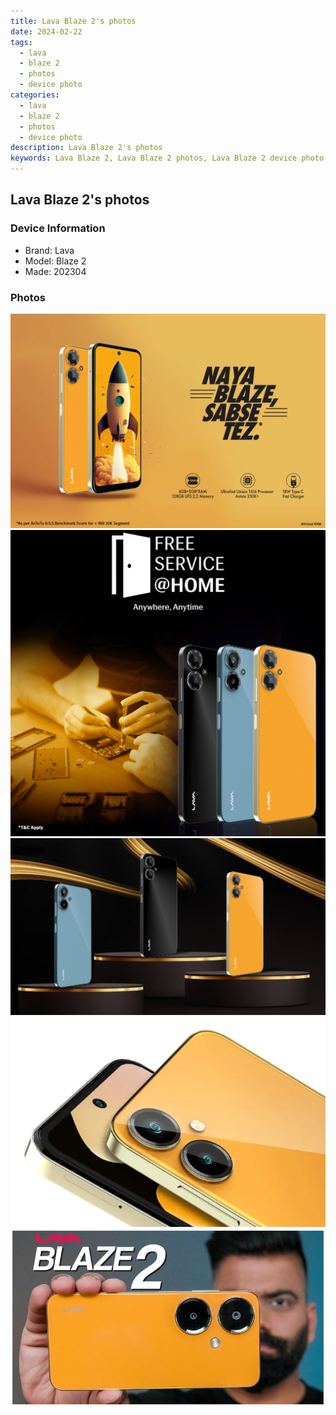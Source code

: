 ```yaml
---
title: Lava Blaze 2's photos
date: 2024-02-22
tags: 
  - lava
  - blaze 2
  - photos
  - device photo
categories: 
  - lava
  - blaze 2
  - photos
  - device photo
description: Lava Blaze 2's photos
keywords: Lava Blaze 2, Lava Blaze 2 photos, Lava Blaze 2 device photo
---
```


## Lava Blaze 2's photos

### Device Information

- Brand: Lava
- Model: Blaze 2
- Made: 202304

### Photos

![/images/best-assets/devices/lava/lava-blaze-2/1.jpg](/images/best-assets/devices/lava/lava-blaze-2/1.jpg)
![/images/best-assets/devices/lava/lava-blaze-2/2.jpg](/images/best-assets/devices/lava/lava-blaze-2/2.jpg)
![/images/best-assets/devices/lava/lava-blaze-2/3.jpg](/images/best-assets/devices/lava/lava-blaze-2/3.jpg)
![/images/best-assets/devices/lava/lava-blaze-2/4.jpg](/images/best-assets/devices/lava/lava-blaze-2/4.jpg)
![/images/best-assets/devices/lava/lava-blaze-2/5.jpg](/images/best-assets/devices/lava/lava-blaze-2/5.jpg)
